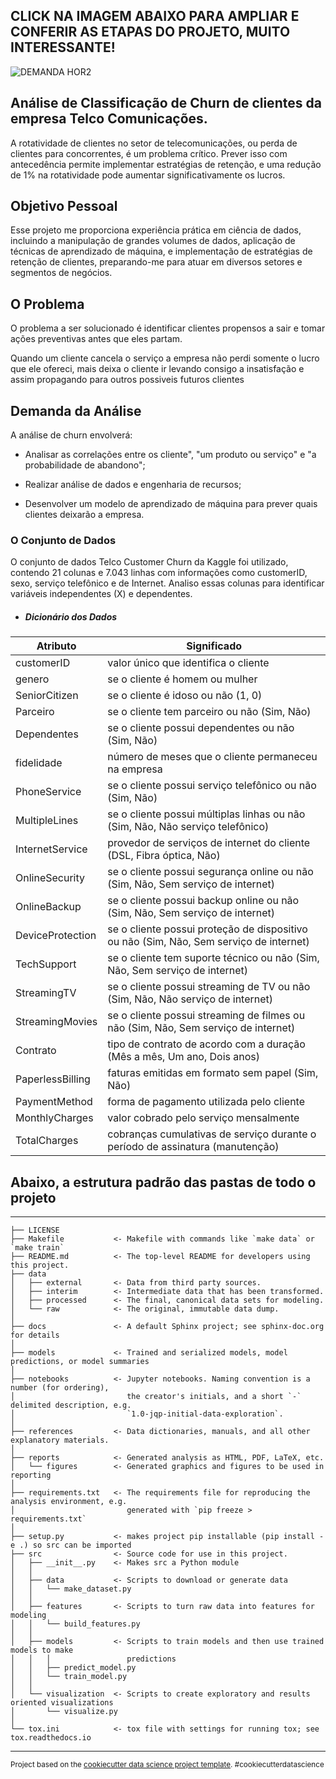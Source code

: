    ## CLICK NA IMAGEM ABAIXO PARA AMPLIAR E CONFERIR AS ETAPAS DO PROJETO, MUITO INTERESSANTE!
   
![DEMANDA HOR2](https://github.com/user-attachments/assets/d19c852f-056c-4f07-9e44-d2907274031b)



## Análise de Classificação de Churn de clientes da empresa Telco Comunicações.

A rotatividade de clientes no setor de telecomunicações, ou perda de clientes para concorrentes, é um problema crítico. 
Prever isso com antecedência permite implementar estratégias de retenção, e uma redução de 1% na rotatividade pode aumentar significativamente os lucros.

## Objetivo Pessoal
Esse projeto me proporciona experiência prática em ciência de dados, incluindo a manipulação de grandes volumes de dados, aplicação de técnicas de aprendizado de máquina, e implementação de estratégias de retenção de clientes, preparando-me para atuar em diversos setores e segmentos de negócios.

## O Problema

O problema a ser solucionado é identificar clientes propensos a sair e tomar ações preventivas antes que eles partam. 
	
Quando um cliente cancela o serviço a empresa não perdi somente o lucro que ele ofereci, mais deixa o cliente ir levando consigo a insatisfação e assim propagando para outros possiveis futuros clientes


## Demanda da Análise

A análise de churn envolverá:
 * Analisar as correlações entre os cliente", "um produto ou serviço" e "a probabilidade de abandono";

 * Realizar análise de dados e engenharia de recursos;

 * Desenvolver um modelo de aprendizado de máquina para prever quais clientes deixarão a empresa.


### O Conjunto de Dados

O conjunto de dados Telco Customer Churn da Kaggle foi utilizado, contendo 21 colunas e 7.043 linhas com informações como customerID, sexo, serviço telefônico e de Internet. Analiso essas colunas para identificar variáveis independentes (X) e dependentes.

* ##### Dicionário dos Dados
	
| Atributo       | Significado                                                                               |
| -------------- | ----------------------------------------------------------------------------------------- |
|customerID      | valor único que identifica o cliente														 |	
|genero          |se o cliente é homem ou mulher                                                             |
|SeniorCitizen   |se o cliente é idoso ou não (1, 0)                                                         |
|Parceiro        |se o cliente tem parceiro ou não (Sim, Não) 												 |
|Dependentes     |se o cliente possui dependentes ou não (Sim, Não)                                          |
|fidelidade      |número de meses que o cliente permaneceu na empresa                                        |
|PhoneService    |se o cliente possui serviço telefônico ou não (Sim, Não)                                   |
|MultipleLines   |se o cliente possui múltiplas linhas ou não (Sim, Não, Não serviço telefônico)             |
|InternetService |provedor de serviços de internet do cliente (DSL, Fibra óptica, Não)                       |
|OnlineSecurity  |se o cliente possui segurança online ou não (Sim, Não, Sem serviço de internet)            |
|OnlineBackup    |se o cliente possui backup online ou não (Sim, Não, Sem serviço de internet)               | 
|DeviceProtection|se o cliente possui proteção de dispositivo ou não (Sim, Não, Sem serviço de internet)     |
|TechSupport     |se o cliente tem suporte técnico ou não (Sim, Não, Sem serviço de internet)                |
|StreamingTV     |se o cliente possui streaming de TV ou não (Sim, Não, Não serviço de internet)             |
|StreamingMovies |se o cliente possui streaming de filmes ou não (Sim, Não, Sem serviço de internet)         |
|Contrato        |tipo de contrato de acordo com a duração (Mês a mês, Um ano, Dois anos)                    |
|PaperlessBilling|faturas emitidas em formato sem papel (Sim, Não)                                           |
|PaymentMethod   |forma de pagamento utilizada pelo cliente                                                  |
|MonthlyCharges  |valor cobrado pelo serviço mensalmente                                                     |  
|TotalCharges    |cobranças cumulativas de serviço durante o período de assinatura (manutenção)              |


## Abaixo, a estrutura padrão das pastas de todo o projeto
------------

    ├── LICENSE
    ├── Makefile           <- Makefile with commands like `make data` or `make train`
    ├── README.md          <- The top-level README for developers using this project.
    ├── data
    │   ├── external       <- Data from third party sources.
    │   ├── interim        <- Intermediate data that has been transformed.
    │   ├── processed      <- The final, canonical data sets for modeling.
    │   └── raw            <- The original, immutable data dump.
    │
    ├── docs               <- A default Sphinx project; see sphinx-doc.org for details
    │
    ├── models             <- Trained and serialized models, model predictions, or model summaries
    │
    ├── notebooks          <- Jupyter notebooks. Naming convention is a number (for ordering),
    │                         the creator's initials, and a short `-` delimited description, e.g.
    │                         `1.0-jqp-initial-data-exploration`.
    │
    ├── references         <- Data dictionaries, manuals, and all other explanatory materials.
    │
    ├── reports            <- Generated analysis as HTML, PDF, LaTeX, etc.
    │   └── figures        <- Generated graphics and figures to be used in reporting
    │
    ├── requirements.txt   <- The requirements file for reproducing the analysis environment, e.g.
    │                         generated with `pip freeze > requirements.txt`
    │
    ├── setup.py           <- makes project pip installable (pip install -e .) so src can be imported
    ├── src                <- Source code for use in this project.
    │   ├── __init__.py    <- Makes src a Python module
    │   │
    │   ├── data           <- Scripts to download or generate data
    │   │   └── make_dataset.py
    │   │
    │   ├── features       <- Scripts to turn raw data into features for modeling
    │   │   └── build_features.py
    │   │
    │   ├── models         <- Scripts to train models and then use trained models to make
    │   │   │                 predictions
    │   │   ├── predict_model.py
    │   │   └── train_model.py
    │   │
    │   └── visualization  <- Scripts to create exploratory and results oriented visualizations
    │       └── visualize.py
    │
    └── tox.ini            <- tox file with settings for running tox; see tox.readthedocs.io


--------

<p><small>Project based on the <a target="_blank" href="https://drivendata.github.io/cookiecutter-data-science/">cookiecutter data science project template</a>. #cookiecutterdatascience</small></p>
